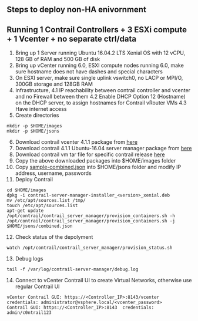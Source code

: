 ## Steps to deploy non-HA enivornment 
## Running 1 Contrail Controllers + 3 ESXi compute + 1 Vcenter + no separate ctrl/data 

1. Bring up 1 Server running Ubuntu 16.04.2 LTS Xenial OS with 12 vCPU, 128 GB of RAM and 500 GB of disk
2. Bring up vCenter running 6.0, ESXI compute nodes running 6.0, make sure hostname does not have dashes and special characters
3. On ESXI server, make sure single uplink vswitch0, no LACP or MPI/O, 300GB storage and 128GB RAM
4. Infrastructure, 
4.1 IP reachability between contrail controller and vcenter and no Firewall between them
4.2 Enable DHCP Option 12 (Hostname) on the DHCP server, to assign hostnames for Contrail vRouter VMs
4.3 Have internet access 
5. Create directories 
```
mkdir -p $HOME/images
mkdir -p $HOME/jsons
```
6. Download contrail vcenter 4.1.1 package from [here](https://www.juniper.net/support/downloads/?p=contrail#sw)
7. Download contrail 4.1.1 Ubuntu-16.04 server manager package from [here](https://www.juniper.net/support/downloads/?p=contrail#sw)
8. Download contrail vm tar file for specific contrail release [here](https://www.juniper.net/support/downloads/?p=contrail#sw)
9. Copy the above downloaded packages into $HOME/images folder
10. Copy [sample-combined.json](https://github.com/urao/contrail-pre5-installations/blob/master/contrail-vcenter-41x/sample-combined.json) into $HOME/jsons folder and modify IP address, username, passwords
11. Deploy Contrail
```
cd $HOME/images
dpkg -i contrail-server-manager-installer_<version>_xenial.deb
mv /etc/apt/sources.list /tmp/
touch /etc/apt/sources.list
apt-get update
/opt/contrail/contrail_server_manager/provision_containers.sh -h
/opt/contrail/contrail_server_manager/provision_containers.sh -j $HOME/jsons/combined.json
```
12. Check status of the depolyment
```
watch /opt/contrail/contrail_server_manager/provision_status.sh
```
13. Debug logs
```
tail -f /var/log/contrail-server-manager/debug.log
```
14. Connect to vCenter Contrail UI to create Virtual Networks, otherwise use regular Contrail UI
```
vCenter Contrail GUI: https://<Controller_IP>:8143/vcenter  credentials: administrator@vsphere.local/<vcenter_password>
Contrail GUI: https://<Controller_IP>:8143  credentials: admin/c0ntrail123
```
